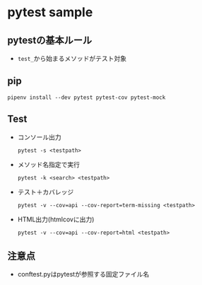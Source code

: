 pytest sample
===

## pytestの基本ルール

- `test_`から始まるメソッドがテスト対象

## pip
```
pipenv install --dev pytest pytest-cov pytest-mock
```

## Test
- コンソール出力

  `pytest -s <testpath>`

- メソッド名指定で実行

  `pytest -k <search> <testpath>`


- テスト＋カバレッジ

  `pytest -v --cov=api --cov-report=term-missing <testpath>`

- HTML出力(htmlcovに出力)

  `pytest -v --cov=api --cov-report=html <testpath>`


## 注意点

- conftest.pyはpytestが参照する固定ファイル名

